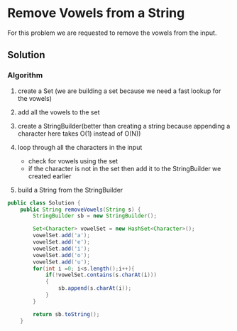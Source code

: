 # Remove Vowels from a String
For this problem we are requested to remove the vowels from the input.
## Solution

### Algorithm
1. create a Set (we are building a set because we need a fast lookup for the vowels)
2. add all the vowels to the set
3. create a StringBuilder(better than creating a string because appending a character here takes O(1) instead of O(N))
4. loop through all the characters in the input
    *  check for vowels using the set
    *  if the character is not in the set then add it to the StringBuilder we created earlier
    
5. build a String from the StringBuilder

``` Java
public class Solution {
    public String removeVowels(String s) {
        StringBuilder sb = new StringBuilder();

        Set<Character> vowelSet = new HashSet<Character>();
        vowelSet.add('a');
        vowelSet.add('e');
        vowelSet.add('i');
        vowelSet.add('o');
        vowelSet.add('u');
        for(int i =0; i<s.length();i++){
            if(!vowelSet.contains(s.charAt(i)))
            {
                sb.append(s.charAt(i));
            }
        }

        return sb.toString();
    }
```